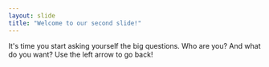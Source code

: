 ```yaml
---
layout: slide
title: "Welcome to our second slide!"
---
```

It's time you start asking yourself the big questions. Who are you? And what do you want?
Use the left arrow to go back!

